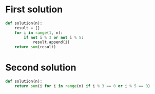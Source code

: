 # First solution

```python
def solution(n):
    result = []
    for i in range(1, n):
        if not i % 3 or not i % 5:
            result.append(i)
    return sum(result)
```
# Second solution

```python
def solution(n):
    return sum(i for i in range(n) if i % 3 == 0 or i % 5 == 0)
```
